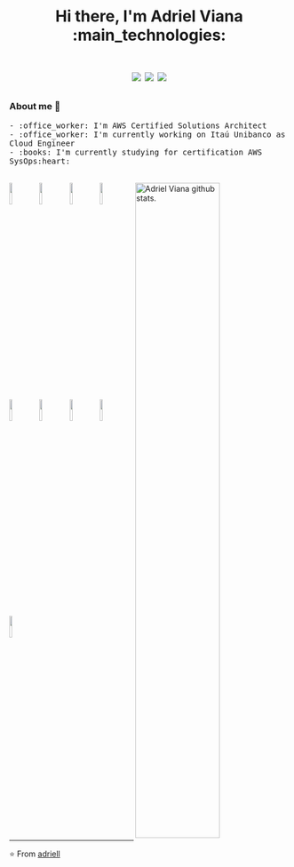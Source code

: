 <!--
**adriell/adriell** is a ✨ _special_ ✨ repository because its `README.md` (this file) appears on your GitHub profile.

Here are some ideas to get you started:

- 🔭 I’m currently working on ...
- 🌱 I’m currently learning ...
- 👯 I’m looking to collaborate on ...
- 🤔 I’m looking for help with ...
- 💬 Ask me about ...
- 📫 How to reach me: ...
- 😄 Pronouns: ...
- ⚡ Fun fact: ...
-->
<h1 align="center"> Hi there, I'm Adriel Viana :main_technologies: <h1>
<p align="center">
    <a href="mailto:adriell.ads@gmail.com" style="text-decoration: none">
        <img src="https://img.shields.io/badge/-Gmail-c14438?style=flat-square&logo=Gmail&logoColor=white">
    </a>
    <a href="https://www.linkedin.com/in/adriellucas/" style="text-decoration: none">
        <img src="https://img.shields.io/badge/-LinkedIn-blue?style=flat-square&logo=Linkedin&logoColor=white">
    </a>
    <a href="https://twitter.com/adriel_ads" style="text-decoration: none">
        <img src="https://img.shields.io/badge/-Twitter-1ca0f1?style=flat-square&labelColor=1ca0f1&logo=twitter&logoColor=white">
    </a>
</p>

### About me 👋

<p align="left">
          <samp>
              - :office_worker: I'm AWS Certified Solutions Architect  <br />
              - :office_worker: I'm currently working on Itaú Unibanco as Cloud Engineer <br />
              - :books: I'm currently studying for certification AWS SysOps:heart: <br />
          </samp>
</p>

<br />

<span>
    <img align="right" width="55%" alt="Adriel Viana github stats." src="https://github-readme-stats.vercel.app/api?username=adriell&show_icons=true&theme=dracula&count_private=true" />
</span>

<span>
    <img width="10%" src="https://www.vectorlogo.zone/logos/terraformio/terraformio-ar21.svg"> 
    <img width="10%" src="https://www.vectorlogo.zone/logos/puppet/puppet-ar21.svg"> 
    <img width="10%" src="https://www.vectorlogo.zone/logos/ansible/ansible-ar21.svg"> 
    <img width="10%" src="https://www.vectorlogo.zone/logos/docker/docker-ar21.svg">
    <img width="10%" src="https://www.vectorlogo.zone/logos/python/python-ar21.svg">
    <img width="10%" src="https://www.vectorlogo.zone/logos/ruby-lang/ruby-lang-ar21.svg">
    <img width="10%" src="https://www.vectorlogo.zone/logos/gnu_bash/gnu_bash-ar21.svg">
    <img width="10%" src="https://www.vectorlogo.zone/logos/zabbix/zabbix-ar21.svg">
    <img width="10%" src="https://www.vectorlogo.zone/logos/prometheusio/prometheusio-ar21.svg">
</span>

---
⭐️ From [adriell](https://github.com/adriell)
